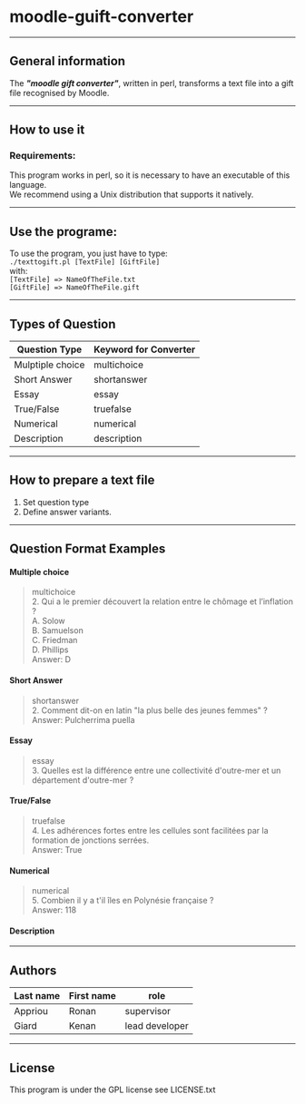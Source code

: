 # moodle-guift-converter

-----------------

## General information

The **_"moodle gift converter"_**, written in perl, transforms a text file into a gift file recognised by Moodle.

-----------------

## How to use it

### Requirements:

This program works in perl, so it is necessary to have an executable of this language.  
We recommend using a Unix distribution that supports it natively.

-----------------

## Use the programe:

To use the program, you just have to type:  
`./texttogift.pl [TextFile] [GiftFile]`  
with:  
`[TextFile] => NameOfTheFile.txt`  
`[GiftFile] => NameOfTheFile.gift`

-----------------

## Types of Question

|Question Type 	|Keyword for Converter
|------------ |----------
|Mulptiple choice 	|multichoice
|Short Answer 	|shortanswer
|Essay 	|essay
|True/False 	|truefalse
|Numerical 	|numerical
|Description 	|description

-----------------

## How to prepare a text file

1. Set question type
2. Define answer variants.

-----------------

## Question Format Examples

#### Multiple choice

>multichoice  
>2. Qui a le premier découvert la relation entre le chômage et l’inflation ?  
>A. Solow  
>B. Samuelson  
>C. Friedman  
>D. Phillips  
>Answer: D


#### Short Answer

>shortanswer  
>2. Comment dit-on en latin "la plus belle des jeunes femmes" ?  
>Answer: Pulcherrima puella


#### Essay

>essay  
>3. Quelles est la différence entre une collectivité d'outre-mer et un département d'outre-mer ?


#### True/False

>truefalse  
>4. Les adhérences fortes entre les cellules sont facilitées par la formation de jonctions serrées.  
>Answer: True

#### Numerical

>numerical  
>5. Combien il y a t'il îles en Polynésie française ?  
>Answer: 118



#### Description

-----------------

## Authors

| Last name     |    First name   |      role      
|  -----------  |   ------------  |    --------   
|   Appriou     |      Ronan      |   supervisor   
|   Giard       |      Kenan      | lead developer 

-----------------
## License
This program is under the GPL license see LICENSE.txt
